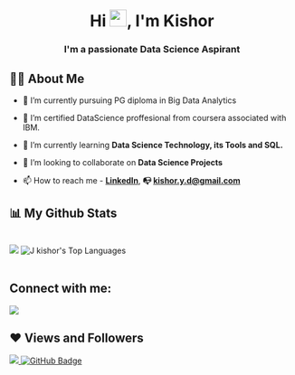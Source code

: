<h1 align="center">Hi <img src="https://raw.githubusercontent.com/MartinHeinz/MartinHeinz/master/wave.gif" width="30px">, I'm Kishor</h1>
<h3 align="center">I'm a passionate Data Science Aspirant</h3>


## 🙋‍♂️ About Me

- 🔭 I’m currently pursuing PG diploma in Big Data Analytics

- 👀 I’m certified DataScience proffesional from coursera associated with IBM.

- 🌱 I’m currently learning **Data Science Technology, its Tools and SQL.**

- 👯 I’m looking to collaborate on **Data Science Projects**

- 📫 How to reach me -    **[LinkedIn](https://linkedin.com/in/kishor-yd)**,  **:mailbox_with_no_mail: kishor.y.d@gmail.com**
 
## 📊 My Github Stats

  <br/>
   <img src = "https://github-readme-stats.vercel.app/api?username=kishoryd&&show_icons=true&title_color=ffffff&icon_color=bb2acf&text_color=daf7dc&bg_color=151515">
  <img alt="J kishor's Top Languages" src="https://github-readme-stats.vercel.app/api/top-langs/?username=kishoryd&langs_count=8&count_private=true&layout=compact&theme=react&hide_border=true&bg_color=0D1117" />
  <br/> 
<br/>

## Connect with me:
<p align="left">

<a href = "https://www.linkedin.com/in/kishor-yd/" target="_blank"><img src="https://img.icons8.com/fluent/48/000000/linkedin.png"/></a>
</p>

## ❤ Views and Followers
<a href="https://github.com/Meghna-DAS/github-profile-views-counter">
    <img src="https://komarev.com/ghpvc/?username=kishoryd">
</a>
<a href="https://github.com/kishoryd?tab=followers"><img src="https://img.shields.io/github/followers/kishoryd?label=Followers&style=social" alt="GitHub Badge"></a>
